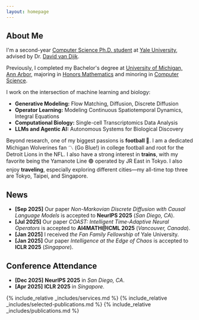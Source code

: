 ```yaml
---
layout: homepage
---
```


## About Me

I'm a second-year [Computer Science Ph.D. student](https://cpsc.yale.edu/people/sizhuang-he) at [Yale University](https://www.yale.edu/), advised by Dr. [David van Dijk](https://www.vandijklab.org/). 

Previously, I completed my Bachelor's degree at [University of Michigan, Ann Arbor](https://umich.edu/), majoring in [Honors Mathematics](https://lsa.umich.edu/math) and minoring in [Computer Science](https://cse.engin.umich.edu/).

I work on the intersection of machine learning and biology:

- **<span style="color: var(--global-theme-color); font-weight: bold;">Generative Modeling:</span>** Flow Matching, Diffusion, Discrete Diffusion
- **<span style="color: var(--global-theme-color); font-weight: bold;">Operator Learning:</span>** Modeling Continuous Spatiotemporal Dynamics, Integral Equations
- **<span style="color: var(--global-theme-color); font-weight: bold;">Computational Biology:</span>** Single-cell Transcriptomics Data Analysis
- **<span style="color: var(--global-theme-color); font-weight: bold;">LLMs and Agentic AI:</span>** Autonomous Systems for Biological Discovery

Beyond research, one of my biggest passions is <span style="color: var(--global-theme-color); font-weight: bold;">football 🏈</span>. I am a dedicated Michigan Wolverines fan 〽️ (Go Blue!) in college football and root for the Detroit Lions in the NFL. I also have a strong interest in <span style="color: var(--global-theme-color); font-weight: bold;">trains</span>, with my favorite being the Yamanote Line 🟢 operated by JR East in Tokyo. I also enjoy <span style="color: var(--global-theme-color); font-weight: bold;">traveling</span>, especially exploring different cities—my all-time top three are Tokyo, Taipei, and Singapore.

## News
- **[Sep 2025]** Our paper *<span style="color: var(--global-theme-color);">Non-Markovian Discrete Diffusion with Causal Language Models</span>* is accepted to **NeurIPS 2025** (*San Diego, CA*).
- **[Jul 2025]** Our paper *<span style="color: var(--global-theme-color);">COAST: Intelligent Time-Adaptive Neural Operators</span>* is accepted to **AI4MATH@ICML 2025** (*Vancouver, Canada*).
- **[Jan 2025]** I received *<span style="color: var(--global-theme-color);">the Fan Family Fellowship</span>* of Yale University.
- **[Jan 2025]** Our paper *<span style="color: var(--global-theme-color);">Intelligence at the Edge of Chaos</span>* is accepted to **ICLR 2025** (*Singapore*).

## Conference Attendance
- **[Dec 2025]** **<span style="color: var(--global-theme-color);">NeurIPS 2025</span>** in *San Diego, CA*.
- **[Apr 2025]** **<span style="color: var(--global-theme-color);">ICLR 2025</span>** in *Singapore*.

{% include_relative _includes/services.md %}
{% include_relative _includes/selected-publications.md %}
{% include_relative _includes/publications.md %}



